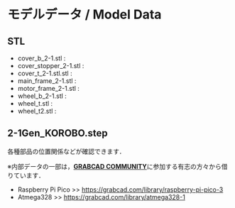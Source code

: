 # モデルデータ / Model Data
## STL
- cover_b_2-1.stl :
- cover_stopper_2-1.stl :
- cover_t_2-1.stl.stl :
- main_frame_2-1.stl :
- motor_frame_2-1.stl :
- wheel_b_2-1.stl :
- wheel_t.stl :
- wheel_t2.stl :
## 2-1Gen_KOROBO.step
各種部品の位置関係などが確認できます．

※内部データの一部は，[**GRABCAD COMMUNITY**](https://grabcad.com/library)に参加する有志の方々から借りています．
- Raspberry Pi Pico >> https://grabcad.com/library/raspberry-pi-pico-3
- Atmega328 >> https://grabcad.com/library/atmega328-1

